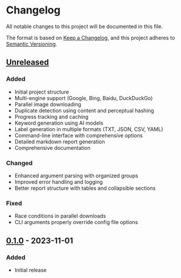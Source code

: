 # Changelog

All notable changes to this project will be documented in this file.

The format is based on [Keep a Changelog](https://keepachangelog.com/en/1.0.0/),
and this project adheres to [Semantic Versioning](https://semver.org/spec/v2.0.0.html).

## [Unreleased]

### Added
- Initial project structure
- Multi-engine support (Google, Bing, Baidu, DuckDuckGo)
- Parallel image downloading
- Duplicate detection using content and perceptual hashing
- Progress tracking and caching
- Keyword generation using AI models
- Label generation in multiple formats (TXT, JSON, CSV, YAML)
- Command-line interface with comprehensive options
- Detailed markdown report generation
- Comprehensive documentation

### Changed
- Enhanced argument parsing with organized groups
- Improved error handling and logging
- Better report structure with tables and collapsible sections

### Fixed
- Race conditions in parallel downloads
- CLI arguments properly override config file options

## [0.1.0] - 2023-11-01

### Added
- Initial release

[Unreleased]: https://github.com/yourusername/pixcrawler/compare/v0.1.0...HEAD
[0.1.0]: https://github.com/yourusername/pixcrawler/releases/tag/v0.1.0 